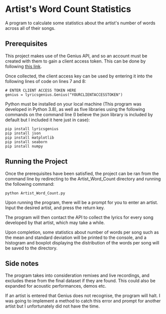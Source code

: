 # Artist's Word Count Statistics

A program to calculate some statistics about the artist's number of words across all of their songs.

## Prerequisites

This project makes use of the Genius API, and so an account must be created with them to gain a client access token. This can be done by following [this link](https://genius.com/signup_or_login).

Once collected, the client access key can be used by entering it into the following lines of code on lines 7 and 8:

```
# ENTER CLIENT ACCESS TOKEN HERE
genius = lyricsgenius.Genius("YOURCLIENTACCESSTOKEN")
```

Python must be installed on your local machine (This program was developed in Python 3.8), as well as five libraries using the following commands on the command line (I believe the json library is included by default but I included it here just in case):

```
pip install lyricsgenius
pip install json
pip install matplotlib
pip install seaborn
pip install numpy
```

## Running the Project

Once the prerequisites have been satisfied, the project can be ran from the command line by redirecting to the Artist_Word_Count directory and running the following command:

```
python Artist_Word_Count.py
```

Upon running the program, there will be a prompt for you to enter an artist. Input the desired artist, and press the return key.

The program will then contact the API to collect the lyrics for every song developed by that artist, which may take a while.

Upon completion, some statistics about number of words per song such as the mean and standard deviation will be printed to the console, and a histogram and boxplot displaying the distribution of the words per song will be saved to the directory.

## Side notes

The program takes into consideration remixes and live recordings, and excludes these from the final dataset if they are found. This could also be expanded for acoustic performances, demos etc.

If an artist is entered that Genius does not recognise, the program will halt. I was going to implement a method to catch this error and prompt for another artist but I unfortunately did not have the time.
